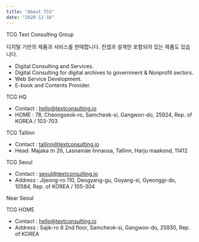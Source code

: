 ```yaml
---
title: "About TCG"
date: "2020-12-16"
---
```


TCG
Text Consulting Group

디지털 기반의 제품과 서비스를 판매합니다. 
컨셉과 설계만 포함되어 있는 제품도 있습니다.

* Digital Consulting and Services.
* Digital Consulting for digital archives to government & Nonprofit sectors.
* Web Service Development.
* E-book and Contents Provider.


TCG HQ

* Contact : hello@textconsulting.io
* HOME : 78, Cheongseok-ro, Samcheok-si, Gangwon-do, 25924, Rep. of KOREA / 103-703

TCG Tallinn

* Contact : tallinn@textconsulting.io
* Head: Majaka tn 26, Lasnamäe linnaosa, Tallinn, Harju maakond, 11412

TCG Seoul

* Contact : seoul@textconsulting.io
* Address : Jijeong-ro 110, Deogyang-gu, Goyang-si, Gyeonggi-do, 10584, Rep. of KOREA / 105-304

Near Seoul


TCG HOME
* Contact : hello@textconsulting.io
* Address : Sajik-ro 8 2nd floor, Samcheok-si, Gangwon-do, 25930, Rep. of KOREA